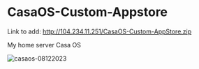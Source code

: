 # CasaOS-Custom-Appstore
Link to add:
http://104.234.11.251/CasaOS-Custom-AppStore.zip

My home server Casa OS

![casaos-08122023](https://github.com/thanhtantran/CasaOS-Custom-Appstore/assets/5319910/0c5fe623-06ad-4158-8e69-fe2fdb9975a3)
